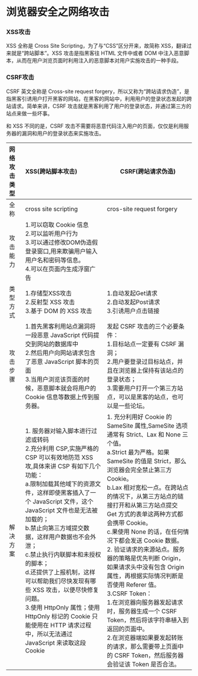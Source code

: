 # 浏览器安全之网络攻击

### XSS攻击

XSS 全称是 Cross Site Scripting，为了与“CSS”区分开来，故简称 XSS，翻译过来就是“跨站脚本”。XSS 攻击是指黑客往 HTML 文件中或者 DOM 中注入恶意脚本，从而在用户浏览页面时利用注入的恶意脚本对用户实施攻击的一种手段。

### CSRF攻击

CSRF 英文全称是 Cross-site request forgery，所以又称为“跨站请求伪造”，是指黑客引诱用户打开黑客的网站，在黑客的网站中，利用用户的登录状态发起的跨站请求。简单来讲，CSRF 攻击就是黑客利用了用户的登录状态，并通过第三方的站点来做一些坏事。

和 XSS 不同的是，CSRF 攻击不需要将恶意代码注入用户的页面，仅仅是利用服务器的漏洞和用户的登录状态来实施攻击。

| 网络攻击类型 | XSS(跨站脚本攻击)                                            | CSRF(跨站请求伪造)                                           |
| :----------- | :----------------------------------------------------------- | ------------------------------------------------------------ |
| 全称         | cross site scripting                                         | cros-site request forgery                                    |
| 攻击能力     | 1.可以窃取 Cookie 信息 <br>2.可以监听用户行为<br>3.可以通过修改DOM伪造假登录窗口,用来欺骗用户输入用户名和密码等信息。<br>4.可以在页面内生成浮窗广告 |                                                              |
| 类型方式     | 1.存储型XSS攻击<br>2.反射型 XSS 攻击<br>3.基于 DOM 的 XSS 攻击 | 1.自动发起Get请求<br/>2.自动发起Post请求<br/>3.引诱用户点击链接 |
| 攻击步骤     | 1.首先黑客利用站点漏洞将一段恶意 JavaScript 代码提交到网站的数据库中<br>2.然后用户向网站请求包含了恶意 JavaScript 脚本的页面<br>3.当用户浏览该页面的时候，恶意脚本就会将用户的 Cookie 信息等数据上传到服务器。 | 发起 CSRF 攻击的三个必要条件：<br>1.目标站点一定要有 CSRF 漏洞；<br>2.用户要登录过目标站点，并且在浏览器上保持有该站点的登录状态；<br>3.需要用户打开一个第三方站点，可以是黑客的站点，也可以是一些论坛。 |
| 解决方案     | 1. 服务器对输入脚本进行过滤或转码<br>2.充分利用 CSP,实施严格的 CSP 可以有效地防范 XSS 攻,具体来讲 CSP 有如下几个功能：<br>a.限制加载其他域下的资源文件，这样即使黑客插入了一个 JavaScript 文件，这个 JavaScript 文件也是无法被加载的；<br>b.禁止向第三方域提交数据，这样用户数据也不会外泄；<br>c.禁止执行内联脚本和未授权的脚本；<br>d.还提供了上报机制，这样可以帮助我们尽快发现有哪些 XSS 攻击，以便尽快修复问题。<br>3.使用 HttpOnly 属性；使用 HttpOnly 标记的 Cookie 只能使用在 HTTP 请求过程中，所以无法通过 JavaScript 来读取这段 Cookie | 1. 充分利用好 Cookie 的 SameSite 属性,SameSite 选项通常有 Strict、Lax 和 None 三个值。<br>a.Strict 最为严格。如果 SameSite 的值是 Strict，那么浏览器会完全禁止第三方 Cookie。<br>b.Lax 相对宽松一点。在跨站点的情况下，从第三方站点的链接打开和从第三方站点提交 Get 方式的表单这两种方式都会携带 Cookie。<br>c.果使用 None 的话，在任何情况下都会发送 Cookie 数据。<br>2. 验证请求的来源站点。服务器的策略是优先判断 Origin，如果请求头中没有包含 Origin 属性，再根据实际情况判断是否使用 Referer 值。<br>3.CSRF Token：<br>1.在浏览器向服务器发起请求时，服务器生成一个 CSRF Token，然后将该字符串植入到返回的页面中。<br>2.在浏览器端如果要发起转账的请求，那么需要带上页面中的 CSRF Token，然后服务器会验证该 Token 是否合法。 |

